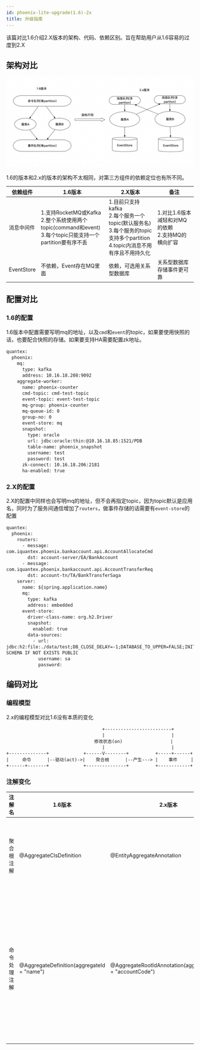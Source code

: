 ```yaml
---
id: phoenix-lite-upgrade(1.6)-2x
title: 升级指南
---
```


该篇对比1.6介绍2.X版本的架构、代码、依赖区别。旨在帮助用户从1.6容易的过度到2.X

## 架构对比

![show](../../assets/phoenix2.x/phoenix-lite/upgrade-1.png)

1.6的版本和2.x的版本的架构不太相同，对第三方组件的依赖定位也有所不同。

|依赖组件|1.6版本|2.X版本|备注|
|-------|------|------|----|
|消息中间件|1.支持RocketMQ或Kafka<br>2.整个系统使用两个topic(command和event)<br>3.每个topic只能支持一个partition要有序不丢|1.目前只支持kafka<br>2.每个服务一个topic(默认服务名)<br>3.每个服务的topic支持多个partition<br>4.topic内消息不用有序且不用持久化<br>|1.对比1.6版本减轻和对MQ的依赖<br>2.支持MQ的横向扩容
|EventStore|不依赖，Event存在MQ里面|依赖，可选用关系型数据库|关系型数据库存储事件更可靠



## 配置对比

### 1.6的配置

1.6版本中配置需要写明mq的地址，以及`cmd`和`event`的topic，如果要使用快照的话，也要配合快照的存储。如果要支持HA需要配置zk地址。
```
quantex:
  phoenix:
    mq:
      type: kafka
      address: 10.16.18.208:9092
    aggregate-worker:
      name: phoenix-counter
      cmd-topic: cmd-test-topic
      event-topic: event-test-topic
      mq-group: phoenix-counter
      mq-queue-id: 0
      group-no: 0
      event-store: mq
      snapshot:
        type: oracle
        url: jdbc:oracle:thin:@10.16.18.85:1521/PDB
        table-name: phoenix_snapshot
        username: test
        password: test
      zk-connect: 10.16.18.206:2181
      ha-enabled: true
```

### 2.X的配置

2.X的配置中同样也会写明mq的地址，但不会再指定topic，因为topic默认是应用名，同时为了服务间通信增加了`routers`，做事件存储的话需要有`event-store`的配置
```
quantex:
  phoenix:
    routers:
      - message: com.iquantex.phoenix.bankaccount.api.AccountAllocateCmd
        dst: account-server/EA/BankAccount
      - message: com.iquantex.phoenix.bankaccount.api.AccountTransferReq
        dst: account-tn/TA/BankTransferSaga
    server:
      name: ${spring.application.name}
      mq:
        type: kafka
        address: embedded
      event-store:
        driver-class-name: org.h2.Driver
        snapshot:
          enabled: true
        data-sources:
          - url: jdbc:h2:file:./data/test;DB_CLOSE_DELAY=-1;DATABASE_TO_UPPER=FALSE;INIT=CREATE SCHEMA IF NOT EXISTS PUBLIC
            username: sa
            password:
```


## 编码对比

### 编程模型
2.x的编程模型对比1.6没有本质的变化

```
                                    +-------------------------+
                                    |                         |
                                 修改状态(on)                  |
                                    |                         |
+--------------+             +------V--------+          +-----+------+     
|     命令      |--驱动(act)->|    聚合根      |--产生---> |    事件     |
+------+-------+             +---------------+          +------------+      
```

### 注解变化

|注解名|1.6版本|2.x版本|作用|
|-----|------|------|----|
|聚合根注解|@AggregateClsDefinition|@EntityAggregateAnnotation|标明聚合根作用在类上|
|命令处理注解|@AggregateDefinition(aggregateId = "name")|@AggregateRootIdAnnotation(aggregateRootId = "accountCode")|标明聚合根可以处理哪些命令,作用在act方法上

